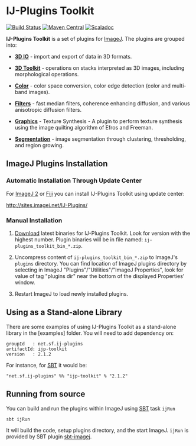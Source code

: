 IJ-Plugins Toolkit
==================

[![Build Status](https://travis-ci.org/ij-plugins/ijp-toolkit.svg?branch=develop)](https://travis-ci.org/ij-plugins/ijp-toolkit)
[![Maven Central](https://maven-badges.herokuapp.com/maven-central/net.sf.ij-plugins/ijp-toolkit_2.11/badge.svg)](https://maven-badges.herokuapp.com/maven-central/net.sf.ij-plugins/ijp-toolkit_2.11) 
[![Scaladoc](http://javadoc-badge.appspot.com/net.sf.ij-plugins/ijp-toolkit_2.11.svg?label=scaladoc)](http://javadoc-badge.appspot.com/net.sf.ij-plugins/ijp-toolkit_2.11) 



**IJ-Plugins Toolkit** is a set of plugins for [ImageJ]. The plugins are grouped into:

* **[3D IO]** - import and export of data in 3D formats.

* **[3D Toolkit]** - operations on stacks interpreted as 3D images, including
  morphological operations.

* **[Color]** - color space conversion, color edge detection (color and
  multi-band images).

* **[Filters]** - fast median filters, coherence enhancing diffusion, and various anisotropic diffusion filters.

* **[Graphics]** - Texture Synthesis - A plugin to perform texture synthesis
  using the image quilting algorithm of Efros and Freeman.

* **[Segmentation]** - image segmentation through clustering, thresholding, and
  region growing.

ImageJ Plugins Installation
---------------------------

### Automatic Installation Through Update Center

For [ImageJ 2] or [Fiji] you can install IJ-Plugins Toolkit using update center:

http://sites.imagej.net/IJ-Plugins/

### Manual Installation

1. [Download](https://sourceforge.net/projects/ij-plugins/files/ij-plugins_toolkit/)
   latest binaries for IJ-Plugins Toolkit. Look for version with the highest number.
   Plugin binaries will be in file named: `ij-plugins_toolkit_bin_*.zip`.

2. Uncompress content of `ij-plugins_toolkit_bin_*.zip` to ImageJ's `plugins` directory.
   You can find location of ImageJ plugins directory by selecting in ImageJ
   "Plugins"/"Utilities"/"ImageJ Properties", look for value of tag "plugins dir"
   near the bottom of the displayed Properties' window.

3. Restart ImageJ to load newly installed plugins.

Using as a Stand-alone Library
------------------------------

There are some examples of using IJ-Plugins Toolkit as a stand-alone library in the [examples] folder. You will need to add dependency on:

```
groupId   : net.sf.ij-plugins
artifactId: ijp-toolkit
version   : 2.1.2
```
For instance, for [SBT] it would be:

```
"net.sf.ij-plugins" %% "ijp-toolkit" % "2.1.2"
```

Running from source
-------------------

You can build and run the plugins within ImageJ using [SBT] task `ijRun`

```
sbt ijRun
```

It will build the code, setup plugins directory, and the start ImageJ. `ijRun` is provided by SBT plugin [sbt-imagej].


[ImageJ]:     http://rsbweb.nih.gov/ij/
[ImageJ 2]:   http://imagej.net
[Fiji]:       http://imagej.net/Fiji
[sbt-imagej]: https://github.com/jpsacha/sbt-imagej
[SBT]:        http://www.scala-sbt.org/

[3D IO]:        https://github.com/ij-plugins/ijp-toolkit/wiki/3D-IO
[3D Toolkit]:   https://github.com/ij-plugins/ijp-toolkit/wiki/3D-Toolkit
[Color]:        https://github.com/ij-plugins/ijp-toolkit/wiki/Color-and-Multiband-Processing
[Filters]:      https://github.com/ij-plugins/ijp-toolkit/wiki/Filters
[Graphics]:     http://ij-plugins.sourceforge.net/plugins/texturesynthesis/index.html
[Segmentation]: https://github.com/ij-plugins/ijp-toolkit/wiki/Segmentation
